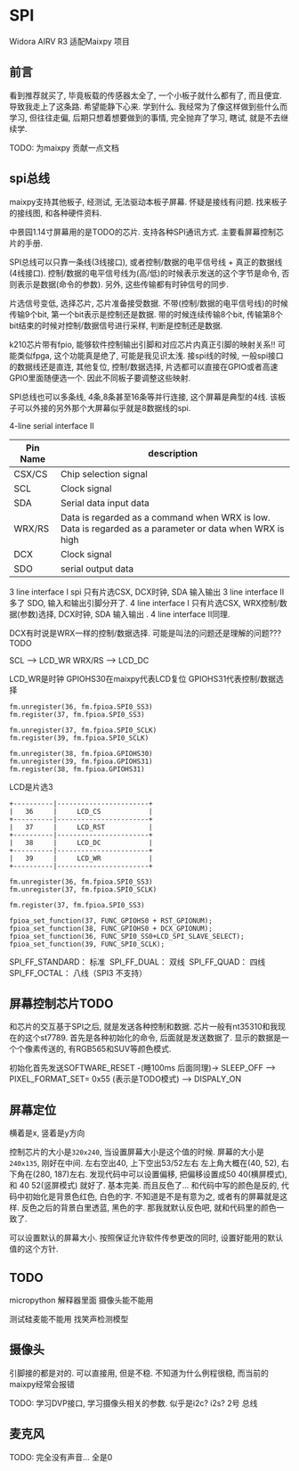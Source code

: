 # SPI

Widora AIRV R3 适配Maixpy 项目

## 前言

看到推荐就买了, 毕竟板载的传感器太全了, 一个小板子就什么都有了, 而且便宜. 导致我走上了这条路. 希望能静下心来. 学到什么. 我经常为了像这样做到些什么而学习, 但往往走偏, 后期只想着想要做到的事情, 完全抛弃了学习, 瞎试, 就是不去继续学.

TODO: 为maixpy 贡献一点文档

## spi总线

maixpy支持其他板子, 经测试, 无法驱动本板子屏幕. 怀疑是接线有问题. 找来板子的接线图, 和各种硬件资料.

中景园1.14寸屏幕用的是TODO的芯片. 支持各种SPI通讯方式. 主要看屏幕控制芯片的手册.

SPI总线可以只靠一条线(3线接口), 或者控制/数据的电平信号线 + 真正的数据线(4线接口). 控制/数据的电平信号线为(高/低)的时候表示发送的这个字节是命令, 否则表示是数据(命令的参数). 另外, 这些传输都有时钟信号的同步.

片选信号变低, 选择芯片, 芯片准备接受数据. 不带(控制/数据的电平信号线)的时候传输9个bit, 第一个bit表示是控制还是数据. 带的时候连续传输8个bit,  传输第8个bit结束的时候对控制/数据信号进行采样, 判断是控制还是数据.

k210芯片带有fpio, 能够软件控制输出引脚和对应芯片内真正引脚的映射关系!! 可能类似fpga, 这个功能真是绝了, 可能是我见识太浅. 接spi线的时候, 一般spi接口的数据线还是直连, 其他复位, 控制/数据选择, 片选都可以直接在GPIO或者高速GPIO里面随便选一个. 因此不同板子要调整这些映射.

SPI总线也可以多条线, 4条,8条甚至16条等并行连接, 这个屏幕是典型的4线. 该板子可以外接的另外那个大屏幕似乎就是8数据线的spi.

4-line serial interface Ⅱ

|Pin Name | description|
|---|-----------------|
|CSX/CS| Chip selection signal|
|SCL| Clock signal|
|SDA| Serial data input data |
|WRX/RS| Data is regarded as a command when WRX is low. Data is regarded as a parameter or data when WRX is high|
|DCX| Clock signal |
|SDO| serial output data|

3 line interface Ⅰ spi 只有片选CSX, DCX时钟, SDA 输入输出
3 line interface Ⅱ 多了 SDO, 输入和输出引脚分开了.
4 line interface Ⅰ 只有片选CSX, WRX控制/数据(参数)选择, DCX时钟, SDA 输入输出 .
4 line interface Ⅱ同理.

DCX有时说是WRX一样的控制/数据选择. 可能是叫法的问题还是理解的问题???TODO

SCL --> LCD_WR
WRX/RS --> LCD_DC

LCD_WR是时钟
GPIOHS30在maixpy代表LCD复位
GPIOHS31代表控制/数据选择

```
fm.unregister(36, fm.fpioa.SPI0_SS3)
fm.register(37, fm.fpioa.SPI0_SS3)

fm.unregister(37, fm.fpioa.SPI0_SCLK)
fm.register(39, fm.fpioa.SPI0_SCLK)

fm.unregister(38, fm.fpioa.GPIOHS30)
fm.unregister(39, fm.fpioa.GPIOHS31)
fm.register(38, fm.fpioa.GPIOHS31)
```

LCD是片选3
```
+----------|-----------------------+
|   36     |     LCD_CS            |
+----------|-----------------------+
|   37     |     LCD_RST           |
+----------|-----------------------+
|   38     |     LCD_DC            |
+----------|-----------------------+
|   39     |     LCD_WR            |
+----------|-----------------------+
```
```
fm.unregister(36, fm.fpioa.SPI0_SS3)
fm.unregister(37, fm.fpioa.SPI0_SCLK)

fm.register(37, fm.fpioa.SPI0_SS3)
```

```
fpioa_set_function(37, FUNC_GPIOHS0 + RST_GPIONUM);
fpioa_set_function(38, FUNC_GPIOHS0 + DCX_GPIONUM);
fpioa_set_function(36, FUNC_SPI0_SS0+LCD_SPI_SLAVE_SELECT);
fpioa_set_function(39, FUNC_SPI0_SCLK);
```

SPI_FF_STANDARD： 标准
​ SPI_FF_DUAL： 双线
​ SPI_FF_QUAD： 四线
​ SPI_FF_OCTAL： 八线（SPI3 不支持）

## 屏幕控制芯片TODO

和芯片的交互基于SPI之后, 就是发送各种控制和数据. 芯片一般有nt35310和我现在的这个st7789. 首先是各种初始化的命令, 后面就是发送数据了. 显示的数据是一个个像素传送的, 有RGB565和SUV等颜色模式.

初始化首先发送SOFTWARE_RESET -(睡100ms 后面同理)-> SLEEP_OFF --> PIXEL_FORMAT_SET= 0x55 (表示是TODO模式) --> DISPALY_ON


## 屏幕定位

横着是x, 竖着是y方向

控制芯片的大小是`320x240`, 当设置屏幕大小是这个值的时候.
屏幕的大小是`240x135`, 刚好在中间. 左右空出40, 上下空出53/52左右
左上角大概在(40, 52), 右下角在(280, 187)左右. 发现代码中可以设置偏移, 把偏移设置成50 40(横屏模式), 和 40 52(竖屏模式) 就好了. 基本完美.
而且反色了... 和代码中写的颜色是反的, 代码中初始化是背景色红色, 白色的字. 不知道是不是有意为之, 或者有的屏幕就是这样. 反色之后的背景白里透蓝, 黑色的字.
那我就默认反色吧, 就和代码里的颜色一致了.

可以设置默认的屏幕大小. 按照保证允许软件传参更改的同时, 设置好能用的默认值的这个方针.


## TODO

micropython 解释器里面 摄像头能不能用

测试硅麦能不能用
找笑声检测模型

## 摄像头

引脚接的都是对的. 可以直接用, 但是不稳.
不知道为什么例程很稳, 而当前的maixpy经常会报错

TODO:
学习DVP接口, 学习摄像头相关的参数.
似乎是i2c? i2s? 2号 总线

## 麦克风

TODO:
完全没有声音... 全是0


